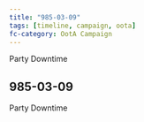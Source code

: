 ```yaml
---
title: "985-03-09"
tags: [timeline, campaign, oota]
fc-category: OotA Campaign
---
```

<span class='ob-timelines'
	data-date='985-03-09-00'
	data-title='Campaign: NAGA Adventures'
	data-class='orange'> Party Downtime </span>
## 985-03-09
Party Downtime
